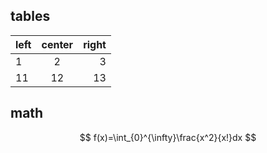 


## tables 

left|center|right
---|:---:|---:
1|2|3
11|12|13 


## math 

$$
f(x)=\int_{0}^{\infty}\frac{x^2}{x!}dx
$$


